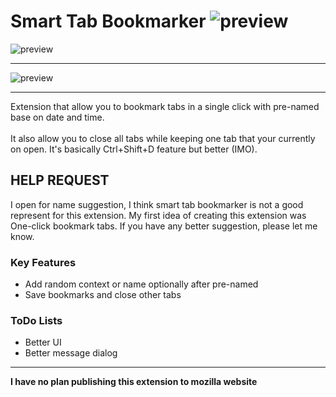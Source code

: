# Smart Tab Bookmarker ![preview](https://i.imgur.com/9qrWXhg.png)

![preview](https://i.imgur.com/xov45DO.png)
<hr>

![preview](https://i.imgur.com/HYZQDir.png)

<hr>
Extension that allow you to bookmark tabs in a single click with pre-named base on date and time. 
<br><br>
It also allow you to close all tabs while keeping one tab that your currently on open. It's basically Ctrl+Shift+D feature but better (IMO).

## HELP REQUEST
I open for name suggestion, I think smart tab bookmarker is not a good represent for this extension. My first idea of creating this extension was One-click bookmark tabs. If you have any better suggestion, please let me know.

### Key Features
- Add random context or name optionally after pre-named 
- Save bookmarks and close other tabs

### ToDo Lists
- Better UI
- Better message dialog
<hr>

**I have no plan publishing this extension to mozilla website**
